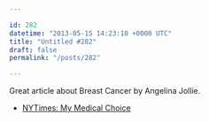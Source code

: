```yaml
---

id: 282
datetime: "2013-05-15 14:23:10 +0000 UTC"
title: "Untitled #282"
draft: false
permalink: "/posts/282"

---
```


Great article about Breast Cancer by Angelina Jollie. 

 
 * [NYTimes: My Medical Choice](http://nyti.ms/19l8bbY)


